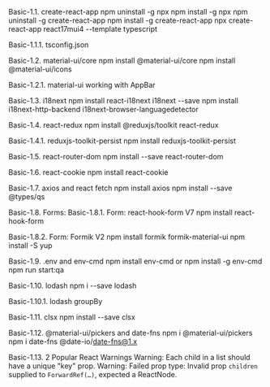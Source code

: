 Basic-1.1. create-react-app 
npm uninstall -g npx
npm install -g npx
npm uninstall -g create-react-app
npm install -g create-react-app 
npx create-react-app react17mui4 --template typescript

Basic-1.1.1. tsconfig.json

Basic-1.2. material-ui/core
npm install @material-ui/core
npm install @material-ui/icons

Basic-1.2.1. material-ui working with AppBar

Basic-1.3. i18next
npm install react-i18next i18next --save
npm install i18next-http-backend i18next-browser-languagedetector

Basic-1.4. react-redux
npm install @reduxjs/toolkit react-redux

Basic-1.4.1. reduxjs-toolkit-persist
npm install reduxjs-toolkit-persist

Basic-1.5. react-router-dom
npm install --save react-router-dom

Basic-1.6. react-cookie
npm install react-cookie

Basic-1.7. axios and react fetch
npm install axios
npm install --save @types/qs

Basic-1.8. Forms: 
Basic-1.8.1. Form: react-hook-form V7
npm install react-hook-form

Basic-1.8.2. Form: Formik V2
npm install formik formik-material-ui
npm install -S yup

Basic-1.9. .env and env-cmd
npm install env-cmd or npm install -g env-cmd
npm run start:qa

Basic-1.10. lodash
npm i --save lodash

Basic-1.10.1. lodash groupBy

Basic-1.11. clsx
npm install --save clsx

Basic-1.12. @material-ui/pickers and date-fns
npm i @material-ui/pickers
npm i date-fns  @date-io/date-fns@1.x

Basic-1.13. 2 Popular React Warnings
Warning: Each child in a list should have a unique "key" prop.
Warning: Failed prop type: Invalid prop `children` supplied to `ForwardRef(…)`, expected a ReactNode.
